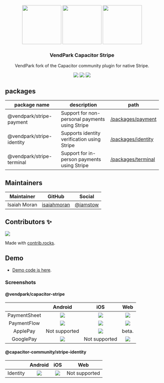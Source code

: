<p align="center">
<br>
<img src="https://user-images.githubusercontent.com/236501/85893648-1c92e880-b7a8-11ea-926d-95355b8175c7.png" width="128" height="128" /> 
<img src="https://cdn1.iconfinder.com/data/icons/basic-ui-elements-28/512/1034_Add_new_plus_sign-512.png" width="128" height="128">
<img src="https://avatars.githubusercontent.com/u/61980303?s=96&v=4" width="128" height="128" >
</p>

<h3 align="center">VendPark Capacitor Stripe</h3>
<p align="center">
  VendPark fork of the Capacitor community plugin for native Stripe.
</p>

<p align="center">
  <img src="https://img.shields.io/maintenance/yes/2023?style=flat-square" />
<img src="https://img.shields.io/npm/l/@capacitor-community/stripe?style=flat-square" /></a>
<img src="https://github.com/vendpark/capacitor-stripe/actions/workflows/build.yml/badge.svg?branch=main">
</p>

## packages

| package name              | description                                    | path                                                                                                  |
| ------------------------- | ---------------------------------------------- | ----------------------------------------------------------------------------------------------------- |
| @vendpark/stripe-payment  | Support for non-personal payments using Stripe | [/packages/payment](https://github.com/vendpark/capacitor-stripe/tree/main/packages/payment#readme)   |
| @vendpark/stripe-identity | Supports identity verification using Stripe    | [/packages/identity](https://github.com/vendpark/capacitor-stripe/tree/main/packages/identity#readme) |
| @vendpark/stripe-terminal | Support for in-person payments using Stripe    | [/packages/terminal](https://github.com/vendpark/capacitor-stripe/tree/main/packages/terminal#readme) |

## Maintainers

| Maintainer   | GitHub                                        | Social                                  |
| ------------ | --------------------------------------------- | --------------------------------------- |
| Isaiah Moran | [isaiahmoran](https://github.com/isaiahmoran) | [@iamstow](https://twitter.com/iamstow) |

## Contributors ✨

<a href="https://github.com/isaiahmoran/express-example/graphs/contributors">
  <img src="https://contrib.rocks/image?repo=isaiahmoran/express-example" />
</a>

Made with [contrib.rocks](https://contrib.rocks).

## Demo

- [Demo code is here](https://github.com/vendpark/capacitor-stripe/tree/master/demo).

### Screenshots

#### @vendpark/capacitor-stripe

|              |                     Android                     |                     iOS                     |                     Web                     |
| :----------: | :---------------------------------------------: | :-----------------------------------------: | :-----------------------------------------: |
| PaymentSheet | ![](demo/screenshots/payment-sheet-android.png) | ![](demo/screenshots/payment-sheet-ios.png) | ![](demo/screenshots/payment-sheet-web.png) |
| PaymentFlow  | ![](demo/screenshots/payment-flow-android.png)  | ![](demo/screenshots/payment-flow-ios.png)  | ![](demo/screenshots/payment-sheet-web.png) |
|   ApplePay   |                  Not supported                  |   ![](demo/screenshots/apple-pay-ios.png)   |                    beta.                    |
|  GooglePay   |  ![](demo/screenshots/google-pay-android.png)   |                Not supported                |  ![](demo/screenshots/google-pay-web.png)   |

#### @capacitor-community/stripe-identity

|          |                  Android                   |                  iOS                   |      Web      |
| :------: | :----------------------------------------: | :------------------------------------: | :-----------: |
| Identity | ![](demo/screenshots/identity-android.png) | ![](demo/screenshots/identity-ios.png) | Not supported |
